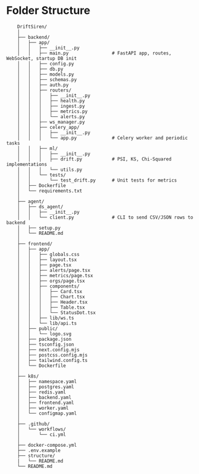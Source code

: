 # Folder Structure

        DriftSiren/
        │
        ├── backend/
        │   ├── app/
        │   │   ├── __init__.py
        │   │   ├── main.py                # FastAPI app, routes, WebSocket, startup DB init
        │   │   ├── config.py
        │   │   ├── db.py
        │   │   ├── models.py
        │   │   ├── schemas.py
        │   │   ├── auth.py
        │   │   ├── routers/
        │   │   │   ├── __init__.py
        │   │   │   ├── health.py
        │   │   │   ├── ingest.py
        │   │   │   ├── metrics.py
        │   │   │   └── alerts.py
        │   │   ├── ws_manager.py
        │   │   ├── celery_app/
        │   │   │   ├── __init__.py
        │   │   │   └── app.py             # Celery worker and periodic tasks
        │   │   ├── ml/
        │   │   │   ├── __init__.py
        │   │   │   ├── drift.py           # PSI, KS, Chi-Squared implementations
        │   │   │   └── utils.py
        │   │   └── tests/
        │   │       └── test_drift.py      # Unit tests for metrics
        │   ├── Dockerfile
        │   └── requirements.txt
        │
        ├── agent/
        │   ├── ds_agent/
        │   │   ├── __init__.py
        │   │   └── client.py              # CLI to send CSV/JSON rows to backend
        │   ├── setup.py
        │   └── README.md
        │
        ├── frontend/
        │   ├── app/
        │   │   ├── globals.css
        │   │   ├── layout.tsx
        │   │   ├── page.tsx
        │   │   ├── alerts/page.tsx
        │   │   ├── metrics/page.tsx
        │   │   ├── orgs/page.tsx
        │   │   ├── components/
        │   │   │   ├── Card.tsx
        │   │   │   ├── Chart.tsx
        │   │   │   ├── Header.tsx
        │   │   │   ├── Table.tsx
        │   │   │   └── StatusDot.tsx
        │   │   ├── lib/ws.ts
        │   │   └── lib/api.ts
        │   ├── public/
        │   │   └── logo.svg
        │   ├── package.json
        │   ├── tsconfig.json
        │   ├── next.config.mjs
        │   ├── postcss.config.mjs
        │   ├── tailwind.config.ts
        │   └── Dockerfile
        │
        ├── k8s/
        │   ├── namespace.yaml
        │   ├── postgres.yaml
        │   ├── redis.yaml
        │   ├── backend.yaml
        │   ├── frontend.yaml
        │   ├── worker.yaml
        │   └── configmap.yaml
        │
        ├── .github/
        │   └── workflows/
        │       └── ci.yml
        │
        ├── docker-compose.yml
        ├── .env.example
        ├── structure/
        |   └── README.md
        └── README.md

